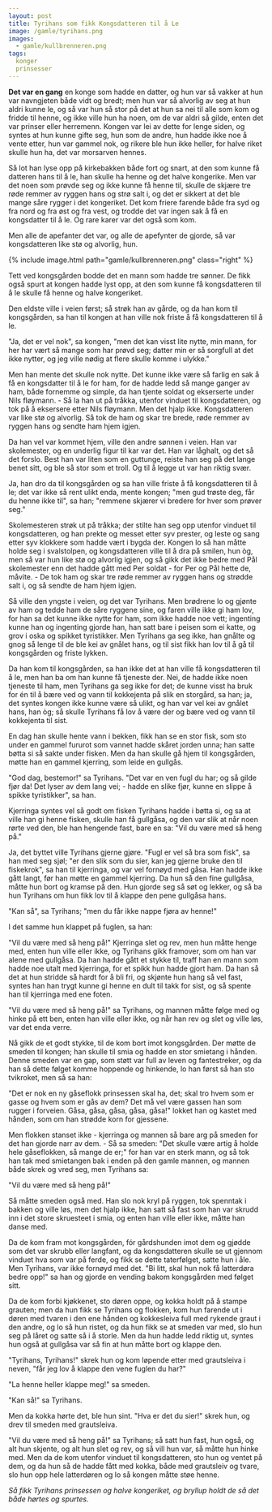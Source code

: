 ```yaml
---
layout: post
title: Tyrihans som fikk Kongsdatteren til å Le
image: /gamle/tyrihans.png
images:
  - gamle/kullbrenneren.png
tags:
  konger
  prinsesser
---
```


**Det var en gang** en konge som hadde en datter, og hun var så vakker at hun var navngjeten både vidt og bredt; men hun var så alvorlig av seg at hun aldri kunne le, og så var hun så stor på det at hun sa nei til alle som kom og fridde til henne, og ikke ville hun ha noen, om de var aldri så gilde, enten det var prinser eller herremenn. Kongen var lei av dette for lenge siden, og syntes at hun kunne gifte seg, hun som de andre, hun hadde ikke noe å vente etter, hun var gammel nok, og rikere ble hun ikke heller, for halve riket skulle hun ha, det var morsarven hennes.

Så lot han lyse opp på kirkebakken både fort og snart, at den som kunne få datteren hans til å le, han skulle ha henne og det halve kongerike. Men var det noen som prøvde seg og ikke kunne få henne til, skulle de skjære tre røde remmer av ryggen hans og strø salt i, og det er sikkert at det ble mange såre rygger i det kongeriket. Det kom friere farende både fra syd og fra nord og fra øst og fra vest, og trodde det var ingen sak å få en kongsdatter til å le. Og rare karer var det også som kom.

Men alle de apefanter det var, og alle de apefynter de gjorde, så var kongsdatteren like stø og alvorlig, hun.

{% include image.html path="gamle/kullbrenneren.png" class="right" %}

Tett ved kongsgården bodde det en mann som hadde tre sønner. De fikk også spurt at kongen hadde lyst opp, at den som kunne få kongsdatteren til å le skulle få henne og halve kongeriket.

Den eldste ville i veien først; så strøk han av gårde, og da han kom til kongsgården, sa han til kongen at han ville nok friste å få kongsdatteren til å le.

"Ja, det er vel nok", sa kongen, "men det kan visst lite nytte, min mann, for her har vært så mange som har prøvd seg; datter min er så sorgfull at det ikke nytter, og jeg ville nødig at flere skulle komme i ulykke."

Men han mente det skulle nok nytte. Det kunne ikke være så farlig en sak å få en kongsdatter til å le for ham, for de hadde ledd så mange ganger av ham, både fornemme og simple, da han tjente soldat og ekserserte under Nils fløymann. - Så la han ut på tråkka, utenfor vinduet til kongsdatteren, og tok på å eksersere etter Nils fløymann. Men det hjalp ikke. Kongsdatteren var like stø og alvorlig. Så tok de ham og skar tre brede, røde remmer av ryggen hans og sendte ham hjem igjen.

Da han vel var kommet hjem, ville den andre sønnen i veien. Han var skolemester, og en underlig figur til kar var det. Han var låghalt, og det så det forslo. Best han var liten som en guttunge, reiste han seg på det lange benet sitt, og ble så stor som et troll. Og til å legge ut var han riktig svær.

Ja, han dro da til kongsgården og sa han ville friste å få kongsdatteren
til å le; det var ikke så rent ulikt enda, mente kongen; "men gud trøste
deg, får du henne ikke til", sa han; "remmene skjærer vi bredere for
hver som prøver seg."

Skolemesteren strøk ut på tråkka; der stilte han seg opp utenfor vinduet
til kongsdatteren, og han prekte og messet etter syv prester, og leste
og sang etter syv klokkere som hadde vært i bygda der. Kongen lo så han
måtte holde seg i svalstolpen, og kongsdatteren ville til å dra på
smilen, hun òg, men så var hun like stø og alvorlig igjen, og så gikk
det ikke bedre med Pål skolemester enn det hadde gått med Per soldat -
for Per og Pål hette de, måvite. - De tok ham og skar tre røde remmer av
ryggen hans og strødde salt i, og så sendte de ham hjem igjen.

Så ville den yngste i veien, og det var Tyrihans. Men brødrene lo og
gjønte av ham og tedde ham de såre ryggene sine, og faren ville ikke gi
ham lov, for han sa det kunne ikke nytte for ham, som ikke hadde noe
vett; ingenting kunne han og ingenting gjorde han, han satt bare i
peisen som ei katte, og grov i oska og spikket tyristikker. Men Tyrihans
ga seg ikke, han gnålte og gnog så lenge til de ble kei av gnålet hans,
og til sist fikk han lov til å gå til kongsgården og friste lykken.

Da han kom til kongsgården, sa han ikke det at han ville få
kongsdatteren til å le, men han ba om han kunne få tjeneste der. Nei, de
hadde ikke noen tjeneste til ham, men Tyrihans ga seg ikke for det; de
kunne visst ha bruk for én til å bære ved og vann til kokkejenta på slik
en storgård, sa han; ja, det syntes kongen ikke kunne være så ulikt, og
han var vel kei av gnålet hans, han òg; så skulle Tyrihans få lov å være
der og bære ved og vann til kokkejenta til sist.

En dag han skulle hente vann i bekken, fikk han se en stor fisk, som sto
under en gammel fururot som vannet hadde skåret jorden unna; han satte
bøtta si så sakte under fisken. Men da han skulle gå hjem til
kongsgården, møtte han en gammel kjerring, som leide en gullgås.

"God dag, bestemor!" sa Tyrihans. "Det var en ven fugl du har; og så
gilde fjør da! Det lyser av dem lang vei; - hadde en slike fjør, kunne
en slippe å spikke tyristikker", sa han.

Kjerringa syntes vel så godt om fisken Tyrihans hadde i bøtta si, og sa
at ville han gi henne fisken, skulle han få gullgåsa, og den var slik at
når noen rørte ved den, ble han hengende fast, bare en sa: "Vil du være
med så heng på."

Ja, det byttet ville Tyrihans gjerne gjøre. "Fugl er vel så bra som
fisk", sa han med seg sjøl; "er den slik som du sier, kan jeg gjerne
bruke den til fiskekrok", sa han til kjerringa, og var vel fornøyd med
gåsa. Han hadde ikke gått langt, før han møtte en gammel kjerring. Da
hun så den fine gullgåsa, måtte hun bort og kramse på den. Hun gjorde
seg så søt og lekker, og så ba hun Tyrihans om hun fikk lov til å klappe
den pene gullgåsa hans.

"Kan så", sa Tyrihans; "men du får ikke nappe fjøra av henne!"

I det samme hun klappet på fuglen, sa han:

"Vil du være med så heng på!" Kjerringa slet og rev, men hun måtte henge
med, enten hun ville eller ikke, og Tyrihans gikk framover, som om han
var alene med gullgåsa. Da han hadde gått et stykke til, traff han en
mann som hadde noe utalt med kjerringa, for et spikk hun hadde gjort
ham. Da han så det at hun stridde så hardt for å bli fri, og skjønte hun
hang så vel fast, syntes han han trygt kunne gi henne en dult til takk
for sist, og så spente han til kjerringa med ene foten.

"Vil du være med så heng på!" sa Tyrihans, og mannen måtte følge med og
hinke på ett ben, enten han ville eller ikke, og når han rev og slet og
ville løs, var det enda verre.

Nå gikk de et godt stykke, til de kom bort imot kongsgården. Der møtte
de smeden til kongen; han skulle til smia og hadde en stor smietang i
hånden. Denne smeden var en gap, som støtt var full av leven og
fantestreker, og da han så dette følget komme hoppende og hinkende, lo
han først så han sto tvikroket, men så sa han:

"Det er nok en ny gåseflokk prinsessen skal ha, det; skal tro hvem som
er gasse og hvem som er gås av dem? Det må vel være gassen han som
rugger i forveien. Gåsa, gåsa, gåsa, gåsa, gåsa!" lokket han og kastet
med hånden, som om han strødde korn for gjessene.

Men flokken stanset ikke - kjerringa og mannen så bare arg på smeden for
det han gjorde narr av dem. - Så sa smeden: "Det skulle være artig å
holde hele gåseflokken, så mange de er;" for han var en sterk mann, og
så tok han tak med smietangen bak i enden på den gamle mannen, og mannen
både skrek og vred seg, men Tyrihans sa:

"Vil du være med så heng på!"

Så måtte smeden også med. Han slo nok kryl på ryggen, tok spenntak i
bakken og ville løs, men det hjalp ikke, han satt så fast som han var
skrudd inn i det store skruesteet i smia, og enten han ville eller ikke,
måtte han danse med.

Da de kom fram mot kongsgården, fór gårdshunden imot dem og gjødde som
det var skrubb eller langfant, og da kongsdatteren skulle se ut gjennom
vinduet hva som var på ferde, og fikk se dette taterfølget, satte hun i
åle. Men Tyrihans, var ikke fornøyd med det. "Bi litt, skal hun nok få
latterdøra bedre opp!" sa han og gjorde en vending bakom kongsgården med
følget sitt.

Da de kom forbi kjøkkenet, sto døren oppe, og kokka holdt på å stampe
grauten; men da hun fikk se Tyrihans og flokken, kom hun farende ut i
døren med tvaren i den ene hånden og kokkesleiva full med rykende graut
i den andre, og lo så hun ristet, og da hun fikk se at smeden var med,
slo hun seg på låret og satte så i å storle. Men da hun hadde ledd
riktig ut, syntes hun også at gullgåsa var så fin at hun måtte bort og
klappe den.

"Tyrihans, Tyrihans!" skrek hun og kom løpende etter med grautsleiva i
neven, "får jeg lov å klappe den vene fuglen du har?"

"La henne heller klappe meg!" sa smeden.

"Kan så!" sa Tyrihans.

Men da kokka hørte det, ble hun sint. "Hva er det du sier!" skrek hun,
og drev til smeden med grautsleiva.

"Vil du være med så heng på!" sa Tyrihans; så satt hun fast, hun også,
og alt hun skjente, og alt hun slet og rev, og så vill hun var, så måtte
hun hinke med. Men da de kom utenfor vinduet til kongsdatteren, sto hun
og ventet på dem, og da hun så de hadde fått med kokka, både med
grautsleiv og tvare, slo hun opp hele latterdøren og lo så kongen måtte
støe henne.

*Så fikk Tyrihans prinsessen og halve kongeriket, og bryllup
holdt de så det både hørtes og spurtes.*
